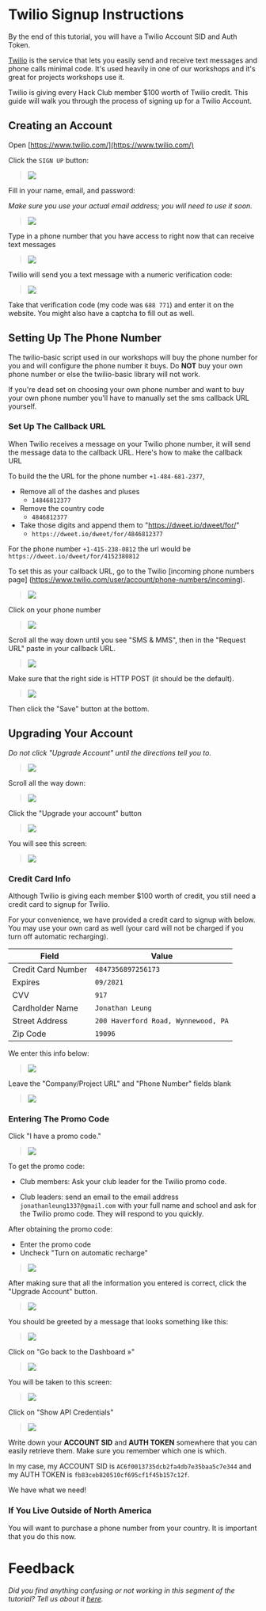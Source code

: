 # Twilio Signup Instructions

By the end of this tutorial, you will have a Twilio Account SID and Auth Token.

[Twilio](https://twilio.com) is the service that lets you easily send and
receive text messages and phone calls minimal code. It's used heavily in one of
our workshops and it's great for projects workshops use it.

Twilio is giving every Hack Club member $100 worth of Twilio credit. This guide
will walk you through the process of signing up for a Twilio Account.

## Creating an Account

Open [https://www.twilio.com/](https://www.twilio.com/)

Click the `SIGN UP` button:

> ![](img/signup.png)

Fill in your name, email, and password:

_Make sure you use your actual email address; you will need to use it soon._

> ![](img/signup_info.gif)

Type in a phone number that you have access to right now that can receive text
messages

> ![](img/sms_validation.gif)

Twilio will send you a text message with a numeric verification code:

> ![](img/phone_screenshot.png)

Take that verification code (my code was `688 771`) and enter it on the website.
You might also have a captcha to fill out as well.

## Setting Up The Phone Number

The twilio-basic script used in our workshops will buy the phone number for you
and will configure the phone number it buys. Do **NOT** buy your own phone
number or else the twilio-basic library will not work.

If you're dead set on choosing your own phone number and want to buy your own
phone number you'll have to manually set the sms callback URL yourself.

### Set Up The Callback URL

When Twilio receives a message on your Twilio phone number, it will send the
message data to the callback URL. Here's how to make the callback URL

To build the the URL for the phone number `+1-484-681-2377`,

- Remove all of the dashes and pluses
  - `14846812377`
- Remove the country code
  - `4846812377`
- Take those digits and append them to "https://dweet.io/dweet/for/"
  - `https://dweet.io/dweet/for/4846812377`

For the phone number `+1-415-238-0812` the url would be
`https://dweet.io/dweet/for/4152380812`

To set this as your callback URL, go to the Twilio [incoming phone numbers page]
(https://www.twilio.com/user/account/phone-numbers/incoming).

> ![](img/incoming_phone_numbers_page.png)

Click on your phone number

> ![](img/click_on_your_phone_number.png)

Scroll all the way down until you see "SMS & MMS", then in the "Request URL"
paste in your callback URL.

> ![](img/update_request_url.gif)

Make sure that the right side is HTTP POST (it should be the default).

> ![](img/http_post.png)

Then click the "Save" button at the bottom.

## Upgrading Your Account

_Do not click "Upgrade Account" until the directions tell you to._

> ![](img/type_twilio_texted_code.gif)

Scroll all the way down:

> ![](img/scroll_down.gif)

Click the "Upgrade your account" button

> ![](img/upgrade_account.png)

You will see this screen:

> ![](img/upgrade_your_account.png)

### Credit Card Info

Although Twilio is giving each member $100 worth of credit, you still
need a credit card to signup for Twilio.

For your convenience, we have provided a credit card to signup with below. You
may use your own card as well (your card will not be charged if you turn off
automatic recharging).

| Field              | Value                               |
|--------------------|-------------------------------------|
| Credit Card Number | `4847356897256173`                  |
| Expires            | `09/2021`                           |
| CVV                | `917`                               |
| Cardholder Name    | `Jonathan Leung`                    |
| Street Address     | `200 Haverford Road, Wynnewood, PA` |
| Zip Code           | `19096`                             |

We enter this info below:

> ![](img/enter_credit_card_info.gif)

Leave the "Company/Project URL" and "Phone Number" fields blank

> ![](img/leave_blank.png)

### Entering The Promo Code

Click "I have a promo code."

> ![](img/i_have_a_promo_code.png)

To get the promo code:

  - Club members: Ask your club leader for the Twilio promo code.

  - Club leaders: send an email to the email address
    `jonathanleung1337@gmail.com` with your full name and school and ask for the
    Twilio promo code. They will respond to you quickly.

After obtaining the promo code:

- Enter the promo code
- Uncheck "Turn on automatic recharge"

> ![](img/enter_promo_code.gif)

After making sure that all the information you entered is correct, click the
"Upgrade Account" button.

> ![](img/click_upgrade_account.png)

You should be greeted by a message that looks something like this:

> ![](img/congrats.png)

Click on "Go back to the Dashboard »"

> ![](img/go_back_to_dashboard.png)

You will be taken to this screen:

> ![](img/dashboard.png)

Click on "Show API Credentials"

> ![](img/show_api_credentials.gif)

Write down your **ACCOUNT SID** and **AUTH TOKEN** somewhere that you can easily
retrieve them. Make sure you remember which one is which.

In my case, my ACCOUNT SID is `AC6f0013735dcb2fa4db7e35baa5c7e344`
and my AUTH TOKEN is `fb83ceb820510cf695cf1f45b157c12f`.

We have what we need!

### If You Live Outside of North America

You will want to purchase a phone number from your country. It is important that
you do this now.

# Feedback

_Did you find anything confusing or not working in this segment of the tutorial?
Tell us about it
[here](https://docs.google.com/forms/d/1IxbiDtyP-UOx3hRGu3o2I-iVll95xQ6I_pW8JS3TZ2k/viewform?entry.1677546962=Signing+up+for+Twilio)._

